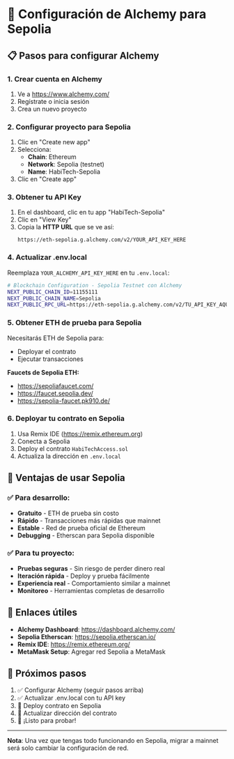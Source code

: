 # 🔧 Configuración de Alchemy para Sepolia

## 📋 Pasos para configurar Alchemy

### 1. **Crear cuenta en Alchemy**
1. Ve a https://www.alchemy.com/
2. Regístrate o inicia sesión
3. Crea un nuevo proyecto

### 2. **Configurar proyecto para Sepolia**
1. Clic en "Create new app"
2. Selecciona:
   - **Chain**: Ethereum
   - **Network**: Sepolia (testnet)
   - **Name**: HabiTech-Sepolia
3. Clic en "Create app"

### 3. **Obtener tu API Key**
1. En el dashboard, clic en tu app "HabiTech-Sepolia"
2. Clic en "View Key"
3. Copia la **HTTP URL** que se ve así:
   ```
   https://eth-sepolia.g.alchemy.com/v2/YOUR_API_KEY_HERE
   ```

### 4. **Actualizar .env.local**
Reemplaza `YOUR_ALCHEMY_API_KEY_HERE` en tu `.env.local`:

```bash
# Blockchain Configuration - Sepolia Testnet con Alchemy
NEXT_PUBLIC_CHAIN_ID=11155111
NEXT_PUBLIC_CHAIN_NAME=Sepolia
NEXT_PUBLIC_RPC_URL=https://eth-sepolia.g.alchemy.com/v2/TU_API_KEY_AQUI
```

### 5. **Obtener ETH de prueba para Sepolia**
Necesitarás ETH de Sepolia para:
- Deployar el contrato
- Ejecutar transacciones

**Faucets de Sepolia ETH:**
- https://sepoliafaucet.com/
- https://faucet.sepolia.dev/
- https://sepolia-faucet.pk910.de/

### 6. **Deployar tu contrato en Sepolia**
1. Usa Remix IDE (https://remix.ethereum.org)
2. Conecta a Sepolia
3. Deploy el contrato `HabiTechAccess.sol`
4. Actualiza la dirección en `.env.local`

## 🎯 Ventajas de usar Sepolia

### ✅ **Para desarrollo:**
- **Gratuito** - ETH de prueba sin costo
- **Rápido** - Transacciones más rápidas que mainnet
- **Estable** - Red de prueba oficial de Ethereum
- **Debugging** - Etherscan para Sepolia disponible

### ✅ **Para tu proyecto:**
- **Pruebas seguras** - Sin riesgo de perder dinero real
- **Iteración rápida** - Deploy y prueba fácilmente
- **Experiencia real** - Comportamiento similar a mainnet
- **Monitoreo** - Herramientas completas de desarrollo

## 🔗 Enlaces útiles

- **Alchemy Dashboard**: https://dashboard.alchemy.com/
- **Sepolia Etherscan**: https://sepolia.etherscan.io/
- **Remix IDE**: https://remix.ethereum.org/
- **MetaMask Setup**: Agregar red Sepolia a MetaMask

## 🚀 Próximos pasos

1. ✅ Configurar Alchemy (seguir pasos arriba)
2. ✅ Actualizar .env.local con tu API key
3. 🔄 Deploy contrato en Sepolia
4. 🔄 Actualizar dirección del contrato
5. 🎉 ¡Listo para probar!

---

**Nota**: Una vez que tengas todo funcionando en Sepolia, migrar a mainnet será solo cambiar la configuración de red.

